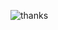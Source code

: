 ![thanks](https://user-images.githubusercontent.com/106307755/225660190-f24babff-193e-41d6-9036-893f32989218.jpg)
